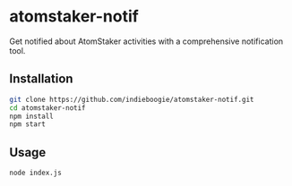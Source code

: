 # atomstaker-notif

Get notified about AtomStaker activities with a comprehensive notification tool.

## Installation

```bash
git clone https://github.com/indieboogie/atomstaker-notif.git
cd atomstaker-notif
npm install
npm start
```

## Usage
```bash
node index.js
```
